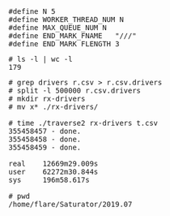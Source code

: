 <pre>
#define N 5
#define WORKER_THREAD_NUM N
#define MAX_QUEUE_NUM N
#define END_MARK_FNAME   "///"
#define END_MARK_FLENGTH 3
</pre>

<pre>
# ls -l | wc -l
179
</pre>

<pre>
# grep drivers r.csv > r.csv.drivers
# split -l 500000 r.csv.drivers
# mkdir rx-drivers
# mv x* ./rx-drivers/

# time ./traverse2 rx-drivers t.csv
355458457 - done.
355458458 - done.
355458459 - done.

real    12669m29.009s
user    62272m30.844s
sys     196m58.617s

# pwd
/home/flare/Saturator/2019.07
</pre>